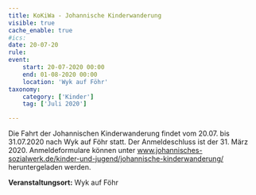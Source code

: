 ```yaml
---
title: KoKiWa - Johannische Kinderwanderung
visible: true
cache_enable: true
#ics: 
date: 20-07-20
rule: 
event:
	start: 20-07-2020 00:00
	end: 01-08-2020 00:00
	location: 'Wyk auf Föhr'
taxonomy:
	category: ['Kinder']
	tag: ['Juli 2020']

---
```

Die Fahrt der Johannischen Kinderwanderung findet vom 20.07. bis 31.07.2020 nach Wyk auf Föhr statt. Der Anmeldeschluss ist der 31. März 2020. Anmeldeformulare können unter www.johannisches-sozialwerk.de/kinder-und-jugend/johannische-kinderwanderung/ heruntergeladen werden.



**Veranstaltungsort:** Wyk auf Föhr

